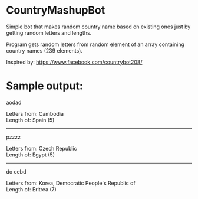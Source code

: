 # CountryMashupBot
Simple bot that makes random country name based on existing ones just by getting random letters and lengths.

Program gets random letters from random element of an array containing country names (239 elements).

Inspired by: https://www.facebook.com/countrybot208/

# Sample output:

aodad

Letters from: Cambodia <br>
Length of: Spain (5)

--------

pzzzz

Letters from: Czech Republic <br>
Length of: Egypt (5)

-------

do cebd

Letters from: Korea, Democratic People's Republic of <br>
Length of: Eritrea (7)
